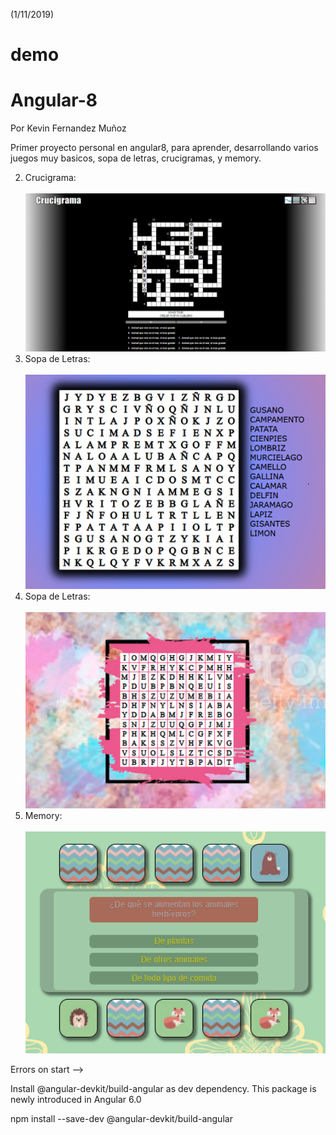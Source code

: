 (1/11/2019)

# demo
# Angular-8

Por Kevin Fernandez Muñoz

Primer proyecto personal en angular8, para aprender, desarrollando varios juegos muy basicos,
sopa de letras, crucigramas, y memory.

2. Crucigrama:</br></br>
    <img src="https://github.com/tronikito/demo/raw/master/mockup.png" alt="Mockup" width="600"/>
2. Sopa de Letras:</br></br>
    <img src="https://github.com/tronikito/demo/raw/master/mockup2.png" alt="Mockup" width="600"/>
2. Sopa de Letras:</br></br>
    <img src="https://github.com/tronikito/demo/raw/master/mockup3.png" alt="Mockup" width="600"/>
2. Memory:</br></br>
    <img src="https://github.com/tronikito/demo/raw/master/mockup4.png" alt="Mockup" width="600"/>
    

Errors on start -->

Install @angular-devkit/build-angular as dev dependency. This package is newly introduced in Angular 6.0

npm install --save-dev @angular-devkit/build-angular
